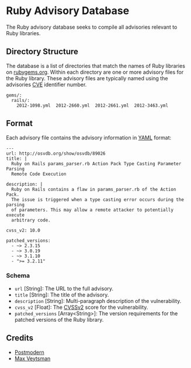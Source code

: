# Ruby Advisory Database

The Ruby advisory database seeks to compile all advisories relevant to Ruby libraries.

## Directory Structure

The database is a list of directories that match the names of Ruby libraries on
[rubygems.org]. Within each directory are one or more advisory files
for the Ruby library. These advisory files are typically named using
the advisories [CVE] identifier number.

    gems/:
      rails/:
        2012-1098.yml  2012-2660.yml  2012-2661.yml  2012-3463.yml

## Format

Each advisory file contains the advisory information in [YAML] format:

    ---
    url: http://osvdb.org/show/osvdb/89026
    title: |
      Ruby on Rails params_parser.rb Action Pack Type Casting Parameter Parsing
      Remote Code Execution 
    
    description: |
      Ruby on Rails contains a flaw in params_parser.rb of the Action Pack.
      The issue is triggered when a type casting error occurs during the parsing
      of parameters. This may allow a remote attacker to potentially execute
      arbitrary code.
    
    cvss_v2: 10.0
    
    patched_versions:
      - ~> 2.3.15
      - ~> 3.0.19
      - ~> 3.1.10
      - ">= 3.2.11"

### Schema

* `url` \[String\]: The URL to the full advisory.
* `title` \[String\]: The title of the advisory.
* `description` \[String\]: Multi-paragraph description of the vulnerability.
* `cvss_v2` \[Float\]: The [CVSSv2] score for the vulnerability.
* `patched_versions` \[Array\<String\>\]: The version requirements for the
  patched versions of the Ruby library.

## Credits

* [Postmodern](https://github.com/postmodern/)
* [Max Veytsman](https://github.com/mveytsman)

[rubygems.org]: https://rubygems.org/
[CVE]: http://cve.mitre.org/
[CVSSv2]: http://www.first.org/cvss/cvss-guide.html
[YAML]: http://www.yaml.org/
